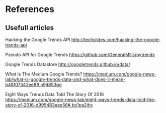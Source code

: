# References



## Usefull articles

Hacking the Google Trends API
http://techslides.com/hacking-the-google-trends-api

Pseudo API for Google Trends
https://github.com/GeneralMills/pytrends

Google Trends Datastore
http://googletrends.github.io/data/

What Is The Medium Google Trends?
https://medium.com/google-news-lab/what-is-google-trends-data-and-what-does-it-mean-b48f07342ee8#.n9jt853qg

Eight Ways Trends Data Told The Story Of 2016
https://medium.com/google-news-lab/eight-ways-trends-data-told-the-story-of-2016-d995483eee56#.bo1pa2jhx
